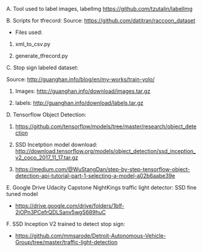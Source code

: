 A. Tool used to label images, labelImg https://github.com/tzutalin/labelImg


B. Scripts for tfrecord: Source: https://github.com/datitran/raccoon_dataset    

   * Files used: 

   1. xml\_to\_csv.py 

   2. generate\_tfrecord.py


C. Stop sign labeled dataset: 

   Source: http://guanghan.info/blog/en/my-works/train-yolo/

   1. Images: http://guanghan.info/download/images.tar.gz 

   2. labels: http://guanghan.info/download/labels.tar.gz


D. Tensorflow Object Detection: 

   1. <https://github.com/tensorflow/models/tree/master/research/object_detection>

   2. SSD Incetption model download: <http://download.tensorflow.org/models/object_detection/ssd_inception_v2_coco_2017_11_17.tar.gz>

   3. <https://medium.com/@WuStangDan/step-by-step-tensorflow-object-detection-api-tutorial-part-1-selecting-a-model-a02b6aabe39e>


E. Google Drive Udacity Capstone NightKings traffic light detector: SSD fine tuned model 

   * <https://drive.google.com/drive/folders/1bIf-2jOPn3PCefrQDLSanv5wgS689huC>


F. SSD Inception V2 trained to detect stop sign: 

   * <https://github.com/mmsarode/Detroit-Autonomous-Vehicle-Group/tree/master/traffic-light-detection>
